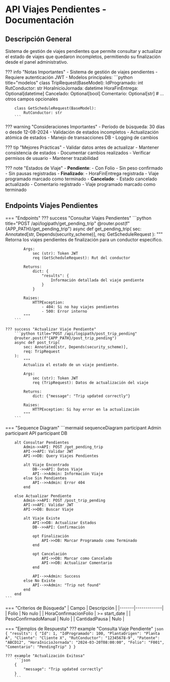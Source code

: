 # API Viajes Pendientes - Documentación

## Descripción General
Sistema de gestión de viajes pendientes que permite consultar y actualizar el estado de viajes que quedaron incompletos, permitiendo su finalización desde el panel administrativo.

??? info "Notas Importantes"
    - Sistema de gestión de viajes pendientes
    - Requiere autenticación JWT
    - Modelos principales:
        ```python title="modelos"
        class TripRequest(BaseModel):
            IdProgramado: int
            RutConductor: str
            HoraInicioJornada: datetime
            HoraFinEntrega: Optional[datetime]
            Cancelado: Optional[bool]
            Comentario: Optional[str]
            # ... otros campos opcionales
            
        class GetScheduleRequest(BaseModel):
            RutConductor: str
        ```
??? warning "Consideraciones Importantes"
    - Período de búsqueda: 30 días o desde 12-08-2024
    - Validación de estados incompletos
    - Actualización atómica de estados
    - Manejo de transacciones DB
    - Logging de cambios

??? tip "Mejores Prácticas"
    - Validar datos antes de actualizar
    - Mantener consistencia de estados
    - Documentar cambios realizados
    - Verificar permisos de usuario
    - Mantener trazabilidad

??? note "Estados de Viaje"
    - **Pendiente**: 
        - Con Folio
        - Sin peso confirmado
        - Sin pausas registradas
    - **Finalizado**:
        - HoraFinEntrega registrada
        - Viaje programado marcado como terminado
    - **Cancelado**:
        - Estado cancelado actualizado
        - Comentario registrado
        - Viaje programado marcado como terminado
        
## Endpoints Viajes Pendientes

=== "Endpoints"
    ??? success "Consultar Viajes Pendientes"
        ```python title="POST /api/logipath/get_pending_trip"
        @router.post(f"{APP_PATH}/get_pending_trip")
        async def get_pending_trip(
            sec: Annotated[str, Depends(security_scheme)], 
            req: GetScheduleRequest
        ):
            """
            Retorna los viajes pendientes de finalización para un conductor específico.
            
            Args:
                sec (str): Token JWT
                req (GetScheduleRequest): Rut del conductor
                
            Returns:
                dict: {
                    "results": {
                        Información detallada del viaje pendiente
                    }
                }
                
            Raises:
                HTTPException: 
                    - 404: Si no hay viajes pendientes
                    - 500: Error interno
            """
        ```
    
    ??? success "Actualizar Viaje Pendiente"
        ```python title="POST /api/logipath/post_trip_pending"
        @router.post(f"{APP_PATH}/post_trip_pending")
        async def post_trip(
            sec: Annotated[str, Depends(security_scheme)], 
            req: TripRequest
        ):
            """
            Actualiza el estado de un viaje pendiente.
            
            Args:
                sec (str): Token JWT
                req (TripRequest): Datos de actualización del viaje
                
            Returns:
                dict: {"message": "Trip updated correctly"}
                
            Raises:
                HTTPException: Si hay error en la actualización
            """
        ```

=== "Sequence Diagram"
    ```mermaid
    sequenceDiagram
        participant Admin
        participant API
        participant DB
        
        alt Consultar Pendientes
            Admin->>API: POST /get_pending_trip
            API->>API: Validar JWT
            API->>DB: Query Viajes Pendientes
            
            alt Viaje Encontrado
                DB-->>API: Datos Viaje
                API-->>Admin: Información Viaje
            else Sin Pendientes
                API-->>Admin: Error 404
            end
        
        else Actualizar Pendiente
            Admin->>API: POST /post_trip_pending
            API->>API: Validar JWT
            API->>DB: Buscar Viaje
            
            alt Viaje Existe
                API->>DB: Actualizar Estados
                DB-->>API: Confirmación
                
                opt Finalización
                    API->>DB: Marcar Programado como Terminado
                end
                
                opt Cancelación
                    API->>DB: Marcar como Cancelado
                    API->>DB: Actualizar Comentario
                end
                
                API-->>Admin: Success
            else No Existe
                API-->>Admin: "Trip not found"
            end
        end
    ```

=== "Criterios de Búsqueda"
    | Campo | Descripción |
    |-------|-------------|
    | Folio | No nulo |
    | HoraConfirmacionFolio | >= start_date |
    | PesoConfirmadoManual | Nulo |
    | CantidadPausa | Nulo |

=== "Ejemplos de Respuesta"
    ??? example "Consulta Viaje Pendiente"
        ```json
        {
            "results": {
                "Id": 1,
                "IdProgramado": 100,
                "PlantaOrigen": "Planta A",
                "Cliente": "Cliente X",
                "RutConductor": "12345678-9",
                "Patente": "ABCD12",
                "HoraInicioJornada": "2024-03-20T08:00:00",
                "Folio": "F001",
                "Comentario": "PendingTrip"
            }
        }
        ```
    
    ??? example "Actualización Exitosa"
        ```json
        {
            "message": "Trip updated correctly"
        }
        ```

